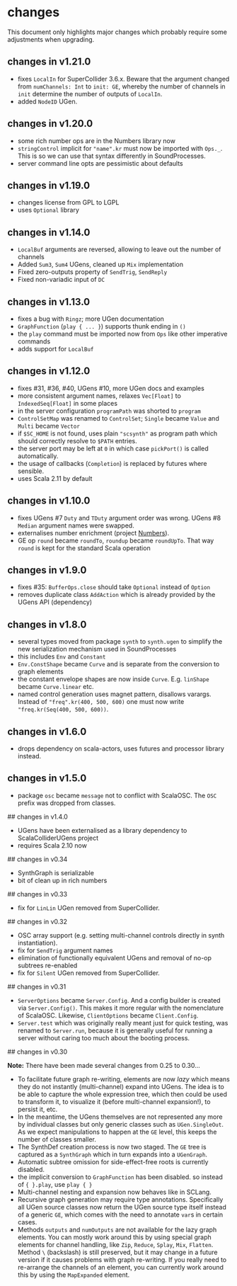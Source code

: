 # changes

This document only highlights major changes which probably require some adjustments when upgrading.

## changes in v1.21.0

- fixes `LocalIn` for SuperCollider 3.6.x. Beware that the argument
  changed from `numChannels: Int` to `init: GE`, whereby the number
  of channels in `init` determine the number of outputs of `LocalIn`.
- added `NodeID` UGen.

## changes in v1.20.0

- some rich number ops are in the Numbers library now
- `stringControl` implicit for `"name".kr` must now be imported with `Ops._`.
  This is so we can use that syntax differently in SoundProcesses.
- server command line opts are pessimistic about defaults
 
## changes in v1.19.0

- changes license from GPL to LGPL
- uses `Optional` library

## changes in v1.14.0

- `LocalBuf` arguments are reversed, allowing to leave out the number of channels
- Added `Sum3`, `Sum4` UGens, cleaned up `Mix` implementation
- Fixed zero-outputs property of `SendTrig`, `SendReply`
- Fixed non-variadic input of `DC`

## changes in v1.13.0

- fixes a bug with `Ringz`; more UGen documentation
- `GraphFunction` (`play { ... }`) supports thunk ending in `()`
- the `play` command must be imported now from `Ops` like other imperative commands
- adds support for `LocalBuf`

## changes in v1.12.0

- fixes #31, #36, #40, UGens #10, more UGen docs and examples
- more consistent argument names, relaxes `Vec[Float]` to `IndexedSeq[Float]` in some places
- in the server configuration `programPath` was shorted to `program`
- `ControlSetMap` was renamed to `ControlSet`; `Single` became `Value` and `Multi` became `Vector`
- if `$SC_HOME` is not found, uses plain `"scsynth"` as program path which should correctly resolve to `$PATH` entries.
- the server port may be left at `0` in which case `pickPort()` is called automatically.
- the usage of callbacks (`Completion`) is replaced by futures where sensible.
- uses Scala 2.11 by default

## changes in v1.10.0

- fixes UGens #7 `Duty` and `TDuty` argument order was wrong. UGens #8 `Median` argument names were swapped.
- externalises number enrichment (project [Numbers](https://github.com/Sciss/Numbers)).
- GE op `round` became `roundTo`, `roundup` became `roundUpTo`. That way `round` is kept for the standard Scala operation

## changes in v1.9.0

- fixes #35: `BufferOps.close` should take `Optional` instead of `Option`
- removes duplicate class `AddAction` which is already provided by the UGens API (dependency)

## changes in v1.8.0

- several types moved from package `synth` to `synth.ugen` to simplify the new serialization mechanism used in SoundProcesses
- this includes `Env` and `Constant`
- `Env.ConstShape` became `Curve` and is separate from the conversion to graph elements
- the constant envelope shapes are now inside `Curve`. E.g. `linShape` became `Curve.linear` etc.
- named control generation uses magnet pattern, disallows varargs. Instead of `"freq".kr(400, 500, 600)` one must now write `"freq.kr(Seq(400, 500, 600))`.

## changes in v1.6.0

- drops dependency on scala-actors, uses futures and processor library instead.

## changes in v1.5.0

- package `osc` became `message` not to conflict with ScalaOSC. The `OSC` prefix was dropped from classes.

## changes in v1.4.0

- UGens have been externalised as a library dependency to ScalaColliderUGens project
- requires Scala 2.10 now

## changes in v0.34

- SynthGraph is serializable
- bit of clean up in rich numbers

## changes in v0.33

- fix for `LinLin` UGen removed from SuperCollider.

## changes in v0.32

- OSC array support (e.g. setting multi-channel controls directly in synth instantiation).
- fix for `SendTrig` argument names
- elimination of functionally equivalent UGens and removal of no-op subtrees re-enabled
- fix for `Silent` UGen removed from SuperCollider.

## changes in v0.31

- `ServerOptions` became `Server.Config`. And a config builder is created via `Server.Config()`. This makes it more regular with the nomenclature of ScalaOSC. Likewise, `ClientOptions` became `Client.Config`.
- `Server.test` which was originally really meant just for quick testing, was renamed to `Server.run`, because it is generally useful for running a server without caring too much about the booting process.

## changes in v0.30

__Note:__ There have been made several changes from 0.25 to 0.30...

- To facilitate future graph re-writing, elements are now _lazy_ which means they do not instantly (multi-channel) expand into UGens. The idea is to be able to capture the whole expression tree, which then could be used to transform it, to visualize it (before multi-channel expansion!), to persist it, etc.
- In the meantime, the UGens themselves are not represented any more by individual classes but only generic classes such as `UGen.SingleOut`. As we expect manipulations to happen at the `GE` level, this keeps the number of classes smaller.
- The SynthDef creation process is now two staged. The `GE` tree is captured as a `SynthGraph` which in turn expands into a `UGenGraph`.
- Automatic subtree omission for side-effect-free roots is currently disabled.
- the implicit conversion to `GraphFunction` has been disabled. so instead of `{ }.play`, use `play { }`
- Multi-channel nesting and expansion now behaves like in SCLang.
- Recursive graph generation may require type annotations. Specifically all UGen source classes now return the UGen source type itself instead of a generic `GE`, which comes with the need to annotate `var`s in certain cases.
- Methods `outputs` and `numOutputs` are not available for the lazy graph elements. You can mostly work around this by using special graph elements for channel handling, like `Zip`, `Reduce`, `Splay`, `Mix`, `Flatten`. Method `\` (backslash) is still preserved, but it may change in a future version if it causes problems with graph re-writing. If you really need to re-arrange the channels of an element, you can currently work around this by using the `MapExpanded` element.

